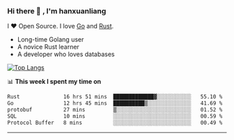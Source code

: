 ### Hi there 👋 , I'm hanxuanliang

<!--
**hanxuanliang/hanxuanliang** is a ✨ _special_ ✨ repository because its `README.md` (this file) appears on your GitHub profile.

Here are some ideas to get you started:

- 🔭 I’m currently working on ...
- 🌱 I’m currently learning ...
- 👯 I’m looking to collaborate on ...
- 🤔 I’m looking for help with ...
- 💬 Ask me about ...
- 📫 How to reach me: ...
- 😄 Pronouns: ...
- ⚡ Fun fact: ...
-->
I ❤ Open Source. I love [Go](https://golang.org) and [Rust](https://www.rust-lang.org/zh-CN/).

* Long-time Golang user
* A novice Rust learner
* A developer who loves databases

[![Top Langs](https://github-readme-stats.vercel.app/api?username=hanxuanliang&show_icons=true&count_private=true&line_height=40)](https://github.com/anuraghazra/github-readme-stats)

📊 **This week I spent my time on**
<!--START_SECTION:waka-->

```txt
Rust              16 hrs 51 mins  █████████████▓░░░░░░░░░░░   55.10 %
Go                12 hrs 45 mins  ██████████▒░░░░░░░░░░░░░░   41.69 %
protobuf          27 mins         ▒░░░░░░░░░░░░░░░░░░░░░░░░   01.52 %
SQL               10 mins         ░░░░░░░░░░░░░░░░░░░░░░░░░   00.59 %
Protocol Buffer   8 mins          ░░░░░░░░░░░░░░░░░░░░░░░░░   00.49 %
```

<!--END_SECTION:waka-->

***
